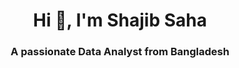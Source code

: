 <h1 align="center">Hi 👋, I'm Shajib Saha</h1>
<h3 align="center">A passionate Data Analyst from Bangladesh</h3>
